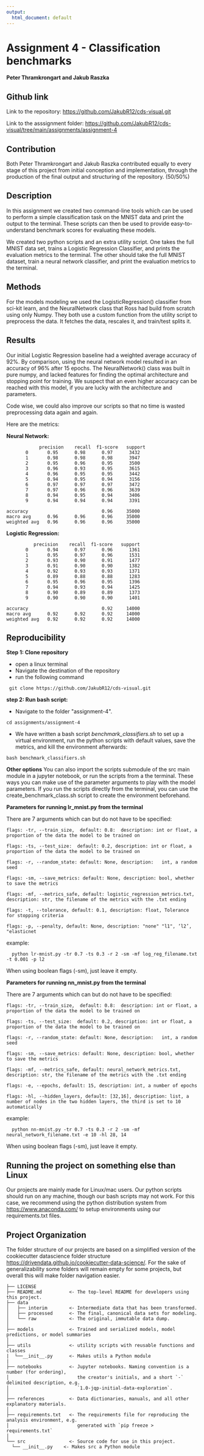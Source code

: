```yaml
---
output:
  html_document: default
---
```

Assignment 4 - Classification benchmarks
==============================
**Peter Thramkrongart and Jakub Raszka**

##	Github link

Link to the repository: https://github.com/JakubR12/cds-visual.git

Link to the asssignment folder: https://github.com/JakubR12/cds-visual/tree/main/assignments/assignment-4

## Contribution

Both Peter Thramkrongart and Jakub Raszka contributed equally to every stage of this project from initial conception and implementation, through the production of the final output and structuring of the repository. (50/50%)

##  Description

In this assignment we created two command-line tools which can be used to perform a simple classification task on the MNIST data and print the output to the terminal. These scripts can then be used to provide easy-to-understand benchmark scores for evaluating these models.

We created two python scripts and an extra utility script. One takes the full MNIST data set, trains a Logistic Regression Classifier, and prints the evaluation metrics to the terminal. The other should take the full MNIST dataset, train a neural network classifier, and print the evaluation metrics to the terminal. 



## Methods

For the models modeling we used the LogisticRegression() classifier from sci-kit learn, and the NeuralNetwork class that Ross had build from scratch using only Numpy. They both use a custom function from the utility script to preprocess the data. It fetches the data, rescales it, and train/test splits it.

## Results

Our initial Logistic Regression baseline had a weighted average accuracy of 92%. By comparison, using the neural network model resulted in an accuracy of 96% after 15 epochs. The NeuralNetwork() class was built in pure numpy, and lacked features for finding the optimal architecture and stopping point for training. We suspect that an even higher accuracy can be reached with this model, if you are lucky with the architecture and parameters.

Code wise, we could also improve our scripts so that no time is wasted preprocessing data again and again. 

Here are the metrics:

**Neural Network:**
  
                precision    recall  f1-score   support
           0       0.95      0.98      0.97      3432
           1       0.98      0.98      0.98      3947
           2       0.95      0.96      0.95      3500
           3       0.96      0.93      0.95      3615
           4       0.96      0.95      0.95      3442
           5       0.94      0.95      0.94      3156
           6       0.97      0.97      0.97      3472
           7       0.97      0.96      0.96      3639
           8       0.94      0.95      0.94      3406
           9       0.94      0.94      0.94      3391

    accuracy                           0.96     35000
    macro avg      0.96      0.96      0.96     35000
    weighted avg   0.96      0.96      0.96     35000


**Logistic Regression:**

              precision    recall  f1-score   support
           0       0.94      0.97      0.96      1361
           1       0.95      0.97      0.96      1531
           2       0.93      0.90      0.91      1477
           3       0.91      0.90      0.90      1382
           4       0.92      0.93      0.93      1371
           5       0.89      0.88      0.88      1283
           6       0.95      0.96      0.95      1396
           7       0.94      0.93      0.94      1425
           8       0.90      0.89      0.89      1373
           9       0.90      0.90      0.90      1401

    accuracy                           0.92     14000
    macro avg      0.92      0.92      0.92     14000
    weighted avg   0.92      0.92      0.92     14000

  
## Reproducibility

**Step 1: Clone repository**  
- open a linux terminal
- Navigate the destination of the repository
- run the following command  
```console
 git clone https://github.com/JakubR12/cds-visual.git
``` 

**step 2: Run bash script:**  
- Navigate to the folder "assignment-4".  
```console
cd assignments/assignment-4
```  
- We have written a bash script _benchmark_classifiers.sh_ to set up a virtual environment, run the python scripts with default values, save the metrics, and kill the environment afterwards:  
```console
bash benchmark_classifiers.sh
```  
**Other options**
You can also import the scripts submodule of the src main module in a jupyter notebook, or run the scripts from a the terminal. These ways you can make use of the parameter arguments to play with the model parameters. If you run the scripts directly from the terminal, you can use the create_benchmark_class.sh script to create the environment beforehand. 

**Parameters for running lr_mnist.py from the terminal**

There are 7 arguments which can but do not have to be specified:

    flags: -tr, --train_size,  default: 0.8:  description: int or float, a proportion of the data the model to be trained on

    flags: -ts, --test_size:  default: 0.2, description: int or float, a proportion of the data the model to be trained on

    flags: -r, --random_state: default: None, description:   int, a random seed

    flags: -sm, --save_metrics: default: None, description: bool, whether to save the metrics

    flags: -mf, --metrics_safe, default: logistic_regression_metrics.txt, description: str, the filename of the metrics with the .txt ending

    flags: -t, --tolerance, default: 0.1, description: float, Tolerance for stopping criteria

    flags: -p, --penalty, default: None, description: "none" "l1", ‘l2’, "elasticnet

example:
```console
  python lr-mnist.py -tr 0.7 -ts 0.3 -r 2 -sm -mf log_reg_filename.txt -t 0.001 -p l2 
```
  When using boolean flags (-sm), just leave it empty.
  
  
**Parameters for running nn_mnist.py from the terminal**

There are 7 arguments which can but do not have to be specified:

    flags: -tr, --train_size,  default: 0.8:  description: int or float, a proportion of the data the model to be trained on

    flags: -ts, --test_size:  default: 0.2, description: int or float, a proportion of the data the model to be trained on

    flags: -r, --random_state: default: None, description:   int, a random seed

    flags: -sm, --save_metrics: default: None, description: bool, whether to save the metrics

    flags: -mf, --metrics_safe, default: neural_network_metrics.txt, description: str, the filename of the metrics with the .txt ending

    flags: -e, --epochs, default: 15, description: int, a number of epochs

    flags: -hl, --hidden_layers, default: [32,16], description: list, a number of nodes in the two hidden layers, the third is set to 10 automatically

example:
```console
  python nn-mnist.py -tr 0.7 -ts 0.3 -r 2 -sm -mf neural_network_filename.txt -e 10 -hl 28, 14
```  
  When using boolean flags (-sm), just leave it empty.

## Running the project on something else than Linux
Our projects are mainly made for Linux/mac users. Our python scripts should run on any machine, though our bash scripts may not work. For this case, we recommend using the python distribution system from https://www.anaconda.com/ to setup environments using our requirements.txt files.

Project Organization
------------
The folder structure of our projects are based on a simplified version of the cookiecutter datascience folder structure https://drivendata.github.io/cookiecutter-data-science/. For the sake of generalizability some folders will remain empty for some projects, but overall this will make folder navigation easier.


    ├── LICENSE
    ├── README.md          <- The top-level README for developers using this project.
    ├── data
    │   ├── interim        <- Intermediate data that has been transformed.
    │   ├── processed      <- The final, canonical data sets for modeling.
    │   └── raw            <- The original, immutable data dump.
    │
    ├── models             <- Trained and serialized models, model predictions, or model summaries
    │
    ├── utils              <- utility scripts with reusable functions and classes
    |  └──__init__.py      <- Makes utils a Python module
    |
    ├── notebooks          <- Jupyter notebooks. Naming convention is a number (for ordering),
    │                         the creator's initials, and a short `-` delimited description, e.g.
    │                         `1.0-jqp-initial-data-exploration`.
    │
    ├── references         <- Data dictionaries, manuals, and all other explanatory materials.
    │
    ├── requirements.txt   <- The requirements file for reproducing the analysis environment, e.g.
    │                         generated with `pip freeze > requirements.txt`
    │
    └── src                <- Source code for use in this project.
      └── __init__.py    <- Makes src a Python module
    


